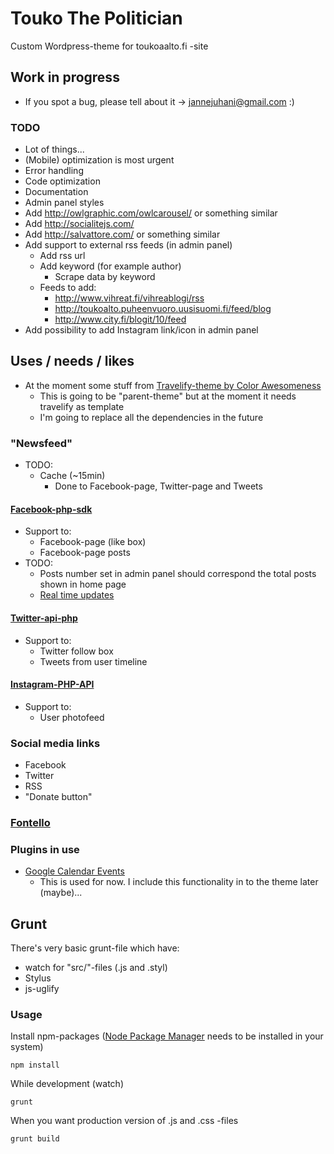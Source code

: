 # Touko The Politician

Custom Wordpress-theme for toukoaalto.fi -site

## Work in progress
* If you spot a bug, please tell about it -> jannejuhani@gmail.com :)

### TODO
* Lot of things...
* (Mobile) optimization is most urgent
* Error handling
* Code optimization
* Documentation
* Admin panel styles
* Add http://owlgraphic.com/owlcarousel/ or something similar
* Add http://socialitejs.com/
* Add http://salvattore.com/ or something similar
* Add support to external rss feeds (in admin panel)
  * Add rss url
  * Add keyword (for example author)
    * Scrape data by keyword
  * Feeds to add:
    * http://www.vihreat.fi/vihreablogi/rss
    * http://toukoalto.puheenvuoro.uusisuomi.fi/feed/blog
    * http://www.city.fi/blogit/10/feed
* Add possibility to add Instagram link/icon in admin panel

## Uses / needs / likes
* At the moment some stuff from [Travelify-theme by Color Awesomeness](http://colorawesomeness.com/themes/travelify/)
  * This is going to be "parent-theme" but at the moment it needs travelify as template
  * I'm going to replace all the dependencies in the future

### "Newsfeed"
* TODO:
  * Cache (~15min)
    * Done to Facebook-page, Twitter-page and Tweets

#### [Facebook-php-sdk](https://github.com/facebook/facebook-php-sdk)
* Support to:
  * Facebook-page (like box)
  * Facebook-page posts
* TODO:
  * Posts number set in admin panel should correspond the total posts shown in home page
  * [Real time updates](https://developers.facebook.com/docs/graph-api/real-time-updates)

#### [Twitter-api-php](https://github.com/J7mbo/twitter-api-php)
* Support to:
  * Twitter follow box
  * Tweets from user timeline

#### [Instagram-PHP-API](https://github.com/cosenary/Instagram-PHP-API)
* Support to:
  * User photofeed

### Social media links
* Facebook
* Twitter
* RSS
* "Donate button"

### [Fontello](http://fontello.com/)


### Plugins in use
* [Google Calendar Events](http://wordpress.org/extend/plugins/google-calendar-events/)
  * This is used for now. I include this functionality in to the theme later (maybe)...

## Grunt
There's very basic grunt-file which have:

* watch for "src/"-files (.js and .styl)
* Stylus
* js-uglify

### Usage
Install npm-packages ([Node Package Manager](https://npmjs.org/) needs to be installed in your system)
```
npm install
```

While development (watch)
```
grunt
```

When you want production version of .js and .css -files
```
grunt build
```